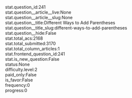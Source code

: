 stat.question_id:241  
stat.question__article__live:None  
stat.question__article__slug:None  
stat.question__title:Different Ways to Add Parentheses  
stat.question__title_slug:different-ways-to-add-parentheses  
stat.question__hide:False  
stat.total_acs:2168  
stat.total_submitted:3170  
stat.total_column_articles:1  
stat.frontend_question_id:241  
stat.is_new_question:False  
status:None  
difficulty.level:2  
paid_only:False  
is_favor:False  
frequency:0  
progress:0  
